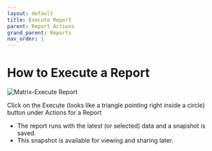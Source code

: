 ```yaml
---
layout: default
title: Execute Report
parent: Report Actions
grand_parent: Reports
nav_order: 1
---
```

# How to Execute a Report

![Matrix-Execute Report](https://www.smartclean.io/matrix/images/reportsHome.png)

Click on the Execute (looks like a triangle pointing right inside a circle) button under Actions for a Report

- The report runs with the latest (or selected) data and a snapshot is saved.
- This snapshot is available for viewing and sharing later.